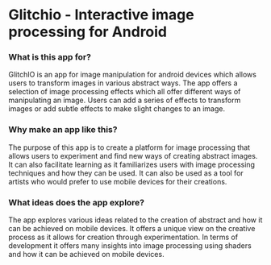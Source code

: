 # Glitchio - Interactive image processing for Android


### What is this app for?

GlitchIO is an app for image manipulation for android devices which allows users to transform
images in various abstract ways. The app offers a selection of image processing effects which all
offer different ways of manipulating an image. Users can add a series of effects to transform
images or add subtle effects to make slight changes to an image.

### Why make an app like this? 

The purpose of this app is to create a platform for image processing that allows users to
experiment and find new ways of creating abstract images. It can also facilitate learning as it
familiarizes users with image processing techniques and how they can be used. It can also be
used as a tool for artists who would prefer to use mobile devices for their creations.

### What ideas does the app explore?

The app explores various ideas related to the creation of abstract and how it can be achieved on
mobile devices. It offers a unique view on the creative process as it allows for creation through
experimentation. In terms of development it offers many insights into image processing using
shaders and how it can be achieved on mobile devices.
